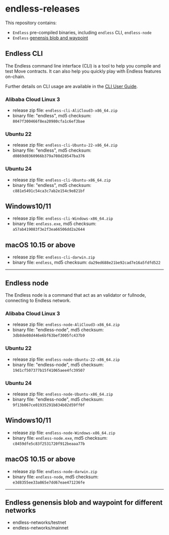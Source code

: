 # endless-releases

This repository contains:
- `Endless` pre-compiled binaries, including `endless` CLI, `endless-node`
- `Endless` [genensis blob and waypoint](#endless-genensis-blob-and-waypoint-for-different-networks)

## Endless CLI
The Endless command line interface (CLI) is a tool to help you compile and test Move contracts. It can also help you quickly play with Endless features on-chain.

Further details on CLI usage are available in the [CLI User Guide](https://docs.endless.link/endless/devbuild/build/endless-cli).

### Alibaba Cloud Linux 3
- release zip file: `endless-cli-AliCloud3-x86_64.zip`
- binary file: "endless", md5 checksum: `8047f300466f8ea20980cfa1c6ef3bae`

### Ubuntu 22
- release zip file: `endless-cli-Ubuntu-22-x86_64.zip`
- binary file: "endless", md5 checksum: `d0869d0360966b379a708d20547ba376`

### Ubuntu 24
- release zip file: `endless-cli-Ubuntu-x86_64.zip`
- binary file: "endless", md5 checksum: `c881e5491c54ca3c7ab2e154c9e821bf`

## Windows10/11
- release zip file: `endless-cli-Windows-x86_64.zip`
- binary file: `endless.exe`, md5 checksum: `a57ab419083f3e2f3ea66506dd2a2644`

## macOS 10.15 or above
- release zip file: `endless-cli-darwin.zip`
- binary file: `endless`, md5 checksum: `da29ed688e21be92cad7e16a5fdfd522`

---

## Endless node
The Endless node is a command that act as an validator or fullnode, connecting to Endless network.

### Alibaba Cloud Linux 3
- release zip file: `endless-node-AliCloud3-x86_64.zip`
- binary file: "endless-node", md5 checksum: `3db8de08d446e6bf63bef3005fc437b9`

### Ubuntu 22
- release zip file: `endless-node-Ubuntu-22-x86_64.zip`
- binary file: "endless-node", md5 checksum: `19d1cf507377b15f41065aee4fc39507`

### Ubuntu 24
- release zip file: `endless-node-Ubuntu-x86_64.zip`
- binary file: "endless-node", md5 checksum: `9f13b067ce01935291b834b02d59ff0f`

## Windows10/11
- release zip file: `endless-node-Windows-x86_64.zip`
- binary file: `endless-node.exe`, md5 checksum: `c8459dfe5c83f2531720f912beaaa77b`

## macOS 10.15 or above
- release zip file: `endless-node-darwin.zip`
- binary file: `endless-node`, md5 checksum: `e3d8355ee33a865e7dd67eae471236fe`

---


## Endless genensis blob and waypoint for different networks
- endless-networks/testnet
- endless-networks/mainnet